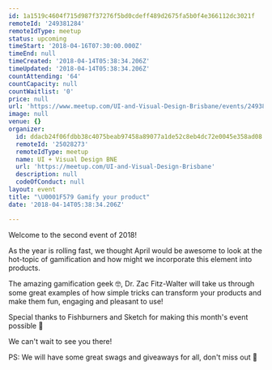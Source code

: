 ```yaml
---
id: 1a1519c4604f715d987f37276f5bd0cdeff489d2675fa5b0f4e366112dc3021f
remoteId: '249381284'
remoteIdType: meetup
status: upcoming
timeStart: '2018-04-16T07:30:00.000Z'
timeEnd: null
timeCreated: '2018-04-14T05:38:34.206Z'
timeUpdated: '2018-04-14T05:38:34.206Z'
countAttending: '64'
countCapacity: null
countWaitlist: '0'
price: null
url: 'https://www.meetup.com/UI-and-Visual-Design-Brisbane/events/249381284/'
image: null
venue: {}
organizer:
  id: ddacb24f06fdbb38c4075beab97458a89077a1de52c8eb4dc72e0045e358ad08
  remoteId: '25028273'
  remoteIdType: meetup
  name: UI + Visual Design BNE
  url: 'https://meetup.com/UI-and-Visual-Design-Brisbane'
  description: null
  codeOfConduct: null
layout: event
title: "\U0001F579 Gamify your product"
date: '2018-04-14T05:38:34.206Z'

---
```

<p>Welcome to the second event of 2018!</p> <p>As the year is rolling fast, we thought April would be awesome to look at the hot-topic of gamification and how might we incorporate this element into products.</p> <p>The amazing gamification geek 🤓, Dr. Zac Fitz-Walter will take us through some great examples of how simple tricks can transform your products and make them fun, engaging and pleasant to use!</p> <p>Special thanks to Fishburners and Sketch for making this month's event possible 🎉</p> <p>We can't wait to see you there!</p> <p>PS: We will have some great swags and giveaways for all, don't miss out 🎁</p>
